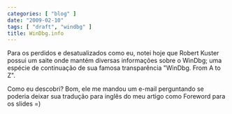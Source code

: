 ```yaml
---
categories: [ "blog" ]
date: "2009-02-10"
tags: [ "draft", "windbg" ]
title: WinDbg.info
---
```

Para os perdidos e desatualizados como eu, notei hoje que Robert Kuster possui um saite onde mantém diversas informações sobre o WinDbg; uma espécie de continuação de sua famosa transparência "WinDbg. From A to Z".

Como eu descobri? Bom, ele me mandou um e-mail perguntando se poderia deixar sua tradução para inglês do meu artigo como Foreword para os slides =)

